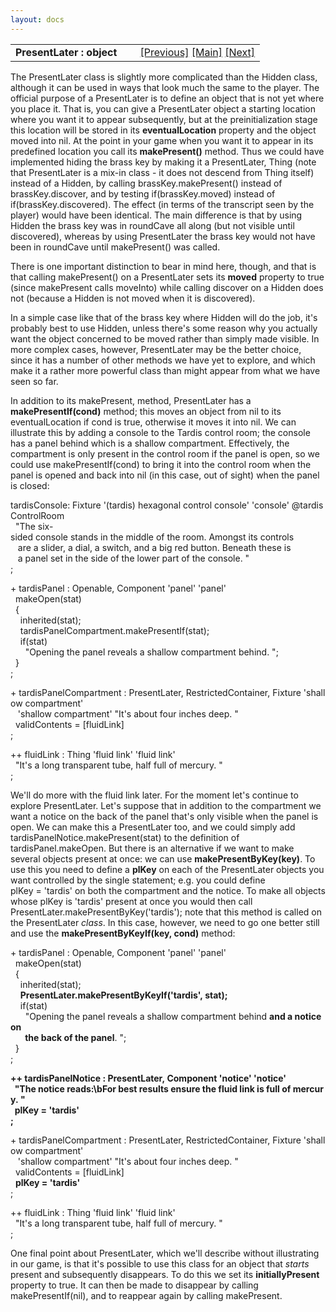 ```yaml
---
layout: docs
---
```

<table width="100%" data-border="0" data-cellspacing="0"
data-cellpadding="3" data-bgcolor="#C0C0C0">
<colgroup>
<col style="width: 50%" />
<col style="width: 50%" />
</colgroup>
<tbody>
<tr>
<td style="text-align: left;"><strong>PresentLater : object<br />
</strong></td>
<td style="text-align: right;"><a href="hidden.html">[Previous]</a> <a
href="generalintroduction.html">[Main]</a> <a
href="gadgets-introduction.html">[Next]</a></td>
</tr>
</tbody>
</table>

  
The PresentLater class is slightly more complicated than the Hidden
class, although it can be used in ways that look much the same to the
player. The official purpose of a PresentLater is to define an object
that is not yet where you place it. That is, you can give a PresentLater
object a starting location where you want it to appear subsequently, but
at the preinitialization stage this location will be stored in its
**eventualLocation** property and the object moved into nil. At the
point in your game when you want it to appear in its predefined location
you call its **makePresent()** method. Thus we could have implemented
hiding the brass key by making it a PresentLater, Thing (note that
PresentLater is a mix-in class - it does not descend from Thing itself)
instead of a Hidden, by calling brassKey.makePresent() instead of
brassKey.discover, and by testing if(brassKey.moved) instead of
if(brassKey.discovered). The effect (in terms of the transcript seen by
the player) would have been identical. The main difference is that by
using Hidden the brass key was in roundCave all along (but not visible
until discovered), whereas by using PresentLater the brass key would not
have been in roundCave until makePresent() was called.  
  
There is one important distinction to bear in mind here, though, and
that is that calling makePresent() on a PresentLater sets its **moved**
property to true (since makePresent calls moveInto) while calling
discover on a Hidden does not (because a Hidden is not moved when it is
discovered).  
  
In a simple case like that of the brass key where Hidden will do the
job, it's probably best to use Hidden, unless there's some reason why
you actually want the object concerned to be moved rather than simply
made visible. In more complex cases, however, PresentLater may be the
better choice, since it has a number of other methods we have yet to
explore, and which make it a rather more powerful class than might
appear from what we have seen so far.  
  
In addition to its makePresent, method, PresentLater has a
**makePresentIf(cond)** method; this moves an object from nil to its
eventualLocation if cond is true, otherwise it moves it into nil. We can
illustrate this by adding a console to the Tardis control room; the
console has a panel behind which is a shallow compartment. Effectively,
the compartment is only present in the control room if the panel is
open, so we could use makePresentIf(cond) to bring it into the control
room when the panel is opened and back into nil (in this case, out of
sight) when the panel is closed:  
  
tardisConsole: Fixture '(tardis) hexagonal control console' 'console' @tardisControlRoom  
  "The six-sided console stands in the middle of the room. Amongst its controls  
   are a slider, a dial, a
switch, and a big red button. Beneath these is  
   a panel set in the side of the lower part of the console. "  
;  
  
+ tardisPanel : Openable, Component 'panel' 'panel'  
  makeOpen(stat)  
  {  
    inherited(stat);  
    tardisPanelCompartment.makePresentIf(stat);      
    if(stat)  
      "Opening the panel reveals a shallow compartment behind. ";  
  }     
;  
  
+ tardisPanelCompartment : PresentLater, RestrictedContainer, Fixture 'shallow compartment'  
   'shallow compartment' "It's about four inches deep. "  
  validContents = \[fluidLink\]     
;  
  
++ fluidLink : Thing 'fluid link' 'fluid link'  
  "It's a long transparent tube, half full of mercury. "  
;  
  
We'll do more with the fluid link later. For the moment let's continue
to explore PresentLater. Let's suppose that in addition to the
compartment we want a notice on the back of the panel that's only
visible when the panel is open. We can make this a PresentLater too, and
we could simply add tardisPanelNotice.makePresent(stat) to the
definition of tardisPanel.makeOpen. But there is an alternative if we
want to make several objects present at once: we can use
**makePresentByKey(key)**. To use this you need to define a **plKey** on
each of the PresentLater objects you want controlled by the single
statement; e.g. you could define plKey = 'tardis' on both the
compartment and the notice. To make all objects whose plKey is 'tardis'
present at once you would then call
PresentLater.makePresentByKey('tardis'); note that this method is called
on the PresentLater *class*. In this case, however, we need to go one
better still and use the **makePresentByKeyIf(key, cond)** method:  
  
+ tardisPanel : Openable, Component 'panel' 'panel'  
  makeOpen(stat)  
  {  
    inherited(stat);  
    **PresentLater.makePresentByKeyIf('tardis', stat);**      
    if(stat)  
      "Opening the panel reveals a shallow compartment behind **and a notice on  
       the back of the panel**. ";  
  }     
;  
  
**++ tardisPanelNotice : PresentLater, Component 'notice' 'notice'  
  "The notice reads:\bFor best results ensure the fluid link is full of mercury. "  
  plKey = 'tardis'  
;**  
  
+ tardisPanelCompartment : PresentLater, RestrictedContainer, Fixture 'shallow compartment'  
   'shallow compartment' "It's about four inches deep. "  
  validContents = \[fluidLink\]     
  **plKey = 'tardis'**  
;  
  
++ fluidLink : Thing 'fluid link' 'fluid link'  
  "It's a long transparent tube, half full of mercury. "  
;  
  
One final point about PresentLater, which we'll describe without
illustrating in our game, is that it's possible to use this class for an
object that *starts* present and subsequently disappears. To do this we
set its **initiallyPresent** property to true. It can then be made to
disappear by calling makePresentIf(nil), and to reappear again by
calling makePresent.  
